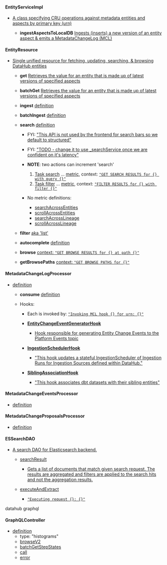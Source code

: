 

#### EntityServiceImpl
- [A class specifying CRU operations against metadata entities and aspects by primary key (urn)](https://github.com/datahub-project/datahub/blob/master/metadata-io/src/main/java/com/linkedin/metadata/entity/EntityServiceImpl.java#L107-L137)

  - **ingestAspectsToLocalDB** [Ingests (inserts) a new version of an entity aspect & emits a MetadataChangeLog (MCL)](https://github.com/datahub-project/datahub/blob/master/metadata-io/src/main/java/com/linkedin/metadata/entity/EntityServiceImpl.java#L649C6-L671)

#### EntityResource

- [Single unified resource for fetching, updating, searching, & browsing DataHub entities](https://github.com/datahub-project/datahub/blob/master/metadata-service/restli-servlet-impl/src/main/java/com/linkedin/metadata/resources/entity/EntityResource.java#L102)

  - **get** [Retrieves the value for an entity that is made up of latest versions of specified aspects](https://github.com/datahub-project/datahub/blob/master/metadata-service/restli-servlet-impl/src/main/java/com/linkedin/metadata/resources/entity/EntityResource.java#L182)

  - **batchGet** [Retrieves the value for an entity that is made up of latest versions of specified aspects](https://github.com/datahub-project/datahub/blob/master/metadata-service/restli-servlet-impl/src/main/java/com/linkedin/metadata/resources/entity/EntityResource.java#L182)

  - **ingest** [definition](https://github.com/datahub-project/datahub/blob/master/metadata-service/restli-servlet-impl/src/main/java/com/linkedin/metadata/resources/entity/EntityResource.java#L275)

  - **batchIngest** [definition](https://github.com/datahub-project/datahub/blob/master/metadata-service/restli-servlet-impl/src/main/java/com/linkedin/metadata/resources/entity/EntityResource.java#L317)

  - **search** [definition](https://github.com/datahub-project/datahub/blob/master/metadata-service/restli-servlet-impl/src/main/java/com/linkedin/metadata/resources/entity/EntityResource.java#L317)

    - FYI: ["This API is not used by the frontend for search bars so we default to structured"](https://github.com/datahub-project/datahub/blob/master/metadata-service/restli-servlet-impl/src/main/java/com/linkedin/metadata/resources/entity/EntityResource.java#L404)
    - FYI: ["TODO - change it to use _searchService once we are confident on it's latency"](https://github.com/datahub-project/datahub/blob/master/metadata-service/restli-servlet-impl/src/main/java/com/linkedin/metadata/resources/entity/EntityResource.java#L400)
    - **NOTE**: two actions can increment 'search'
        
        1. [Task<searchResult> search](https://github.com/datahub-project/datahub/blob/master/metadata-service/restli-servlet-impl/src/main/java/com/linkedin/metadata/resources/entity/EntityResource.java#L375) ... [metric](https://github.com/datahub-project/datahub/blob/master/metadata-service/restli-servlet-impl/src/main/java/com/linkedin/metadata/resources/entity/EntityResource.java#L419), context: [`"GET SEARCH RESULTS for {} with query {}"`](https://github.com/datahub-project/datahub/blob/master/metadata-service/restli-servlet-impl/src/main/java/com/linkedin/metadata/resources/entity/EntityResource.java#L399)
        1. [Task<searchResult> filter](https://github.com/datahub-project/datahub/blob/master/metadata-service/restli-servlet-impl/src/main/java/com/linkedin/metadata/resources/entity/EntityResource.java#L1157) ... [metric](https://github.com/datahub-project/datahub/blob/master/metadata-service/restli-servlet-impl/src/main/java/com/linkedin/metadata/resources/entity/EntityResource.java#L1188), context: [`"FILTER RESULTS for {} with filter {}"`](https://github.com/datahub-project/datahub/blob/master/metadata-service/restli-servlet-impl/src/main/java/com/linkedin/metadata/resources/entity/EntityResource.java#L1175)


    - No metric definitions:
      - [searchAcrossEntities](https://github.com/datahub-project/datahub/blob/master/metadata-service/restli-servlet-impl/src/main/java/com/linkedin/metadata/resources/entity/EntityResource.java#L425)
      - [scrollAcrossEntities](https://github.com/datahub-project/datahub/blob/master/metadata-service/restli-servlet-impl/src/main/java/com/linkedin/metadata/resources/entity/EntityResource.java#L468)
      - [searchAcrossLineage](https://github.com/datahub-project/datahub/blob/master/metadata-service/restli-servlet-impl/src/main/java/com/linkedin/metadata/resources/entity/EntityResource.java#L525)
      - [scrollAcrossLineage](https://github.com/datahub-project/datahub/blob/master/metadata-service/restli-servlet-impl/src/main/java/com/linkedin/metadata/resources/entity/EntityResource.java#L582)

  - **filter** [aka 'list'](https://github.com/datahub-project/datahub/blob/master/metadata-service/restli-servlet-impl/src/main/java/com/linkedin/metadata/resources/entity/EntityResource.java#L646)

  - **autocomplete** [definition](https://github.com/datahub-project/datahub/blob/master/metadata-service/restli-servlet-impl/src/main/java/com/linkedin/metadata/resources/entity/EntityResource.java#L686)

  - **browse** [context: `"GET BROWSE RESULTS for {} at path {}"`](https://github.com/datahub-project/datahub/blob/master/metadata-service/restli-servlet-impl/src/main/java/com/linkedin/metadata/resources/entity/EntityResource.java#L726)

  - **getBrowsePaths** [context: `"GET BROWSE PATHS for {}"`](https://github.com/datahub-project/datahub/blob/master/metadata-service/restli-servlet-impl/src/main/java/com/linkedin/metadata/resources/entity/EntityResource.java#L686)

#### MetadataChangeLogProcessor

- [definition](https://github.com/datahub-project/datahub/blob/master/metadata-jobs/mae-consumer/src/main/java/com/linkedin/metadata/kafka/MetadataChangeLogProcessor.java#L48)

  - **consume** [definition](https://github.com/datahub-project/datahub/blob/master/metadata-jobs/mae-consumer/src/main/java/com/linkedin/metadata/kafka/MetadataChangeLogProcessor.java#L78)

  - Hooks:
      - Each is invoked by: [`"Invoking MCL hook {} for urn: {}"`](https://github.com/datahub-project/datahub/blob/master/metadata-jobs/mae-consumer/src/main/java/com/linkedin/metadata/kafka/MetadataChangeLogProcessor.java#L114-L126)

    - **[EntityChangeEventGeneratorHook](https://github.com/datahub-project/datahub/blob/master/metadata-jobs/mae-consumer/src/main/java/com/linkedin/metadata/kafka/MetadataChangeLogProcessor.java#L41)**

      - [Hook responsible for generating Entity Change Events to the Platform Events topic](https://github.com/datahub-project/datahub/blob/master/metadata-jobs/mae-consumer/src/main/java/com/linkedin/metadata/kafka/hook/event/EntityChangeEventGeneratorHook.java#L40)

    - **[IngestionSchedulerHook](https://github.com/datahub-project/datahub/blob/master/metadata-jobs/mae-consumer/src/main/java/com/linkedin/metadata/kafka/MetadataChangeLogProcessor.java#L40)**

      - ["This hook updates a stateful IngestionScheduler of Ingestion Runs for Ingestion Sources defined within DataHub."](https://github.com/datahub-project/datahub/blob/master/metadata-jobs/mae-consumer/src/main/java/com/linkedin/metadata/kafka/hook/ingestion/IngestionSchedulerHook.java#L25)
      
    - **[SiblingAssociationHook](https://github.com/datahub-project/datahub/blob/master/metadata-jobs/mae-consumer/src/main/java/com/linkedin/metadata/kafka/MetadataChangeLogProcessor.java#L43)**

      - ["This hook associates dbt datasets with their sibling entities"](https://github.com/datahub-project/datahub/blob/master/metadata-jobs/mae-consumer/src/main/java/com/linkedin/metadata/kafka/hook/siblings/SiblingAssociationHook.java#L51)

#### MetadataChangeEventsProcessor

- [definition](https://github.com/datahub-project/datahub/blob/master/metadata-jobs/mce-consumer/src/main/java/com/linkedin/metadata/kafka/MetadataChangeEventsProcessor.java#L42)

#### MetadataChangeProposalsProcessor

- [definition](https://github.com/datahub-project/datahub/blob/master/metadata-jobs/mce-consumer/src/main/java/com/linkedin/metadata/kafka/MetadataChangeProposalsProcessor.java#L38)

#### ESSearchDAO
- [A search DAO for Elasticsearch backend.](https://github.com/datahub-project/datahub/blob/master/metadata-io/src/main/java/com/linkedin/metadata/search/elasticsearch/query/ESSearchDAO.java#L62)

  - [searchResult](https://github.com/datahub-project/datahub/blob/master/metadata-io/src/main/java/com/linkedin/metadata/search/elasticsearch/query/ESSearchDAO.java#L245)
    
    - [Gets a list of documents that match given search request. The results are aggregated and filters are applied to the search hits and not the aggregation results.](https://github.com/datahub-project/datahub/blob/master/metadata-io/src/main/java/com/linkedin/metadata/search/elasticsearch/query/ESSearchDAO.java#L231)

  - [executeAndExtract](https://github.com/datahub-project/datahub/blob/master/metadata-io/src/main/java/com/linkedin/metadata/search/elasticsearch/query/ESSearchDAO.java#L102)
    
    - [`"Executing request {}: {}"`](https://github.com/datahub-project/datahub/blob/master/metadata-io/src/main/java/com/linkedin/metadata/search/elasticsearch/query/ESSearchDAO.java#L112)

datahub graphql

#### GraphQLController

- [definition](https://github.com/datahub-project/datahub/blob/master/metadata-service/graphql-servlet-impl/src/main/java/com/datahub/graphql/GraphQLController.java#L42)
  - type: "histograms"
  - [browseV2](https://datahubproject.io/docs/graphql/queries/#browsev2)
  - [batchGetStepStates](https://datahubproject.io/docs/graphql/queries/#batchgetstepstates)
  - [call](https://github.com/datahub-project/datahub/blob/6f020015010bd7acb12f31080f5dd2af1fb0254c/metadata-service/graphql-servlet-impl/src/main/java/com/datahub/graphql/GraphQLController.java#L207)
  - [error](https://github.com/datahub-project/datahub/blob/6f020015010bd7acb12f31080f5dd2af1fb0254c/metadata-service/graphql-servlet-impl/src/main/java/com/datahub/graphql/GraphQLController.java#L177)
